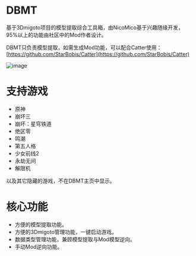 # DBMT

基于3Dmigoto项目的模型提取综合工具箱，由NicoMico基于兴趣随缘开发，95%以上的功能由社区中的Mod作者设计。


DBMT只负责模型提取，如需生成Mod功能，可以配合Catter使用：[https://github.com/StarBobis/Catter](https://github.com/StarBobis/Catter)


![image](https://github.com/user-attachments/assets/fa7f260f-ba94-479b-83f2-6f55b30978c5)


# 支持游戏
- 原神
- 崩坏三
- 崩坏：星穹铁道
- 绝区零
- 鸣潮
- 第五人格
- 少女前线2
- 永劫无间
- 解限机


以及其它隐藏的游戏，不在DBMT主页中显示。

# 核心功能
- 方便的模型提取功能。
- 方便的3Dmigoto管理功能，一键启动游戏。
- 数据类型管理功能，兼顾模型提取与Mod模型逆向。
- 手动Mod逆向功能。

